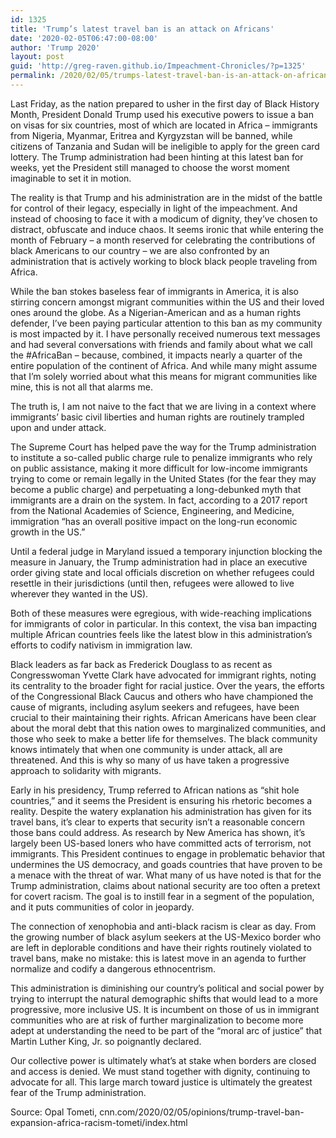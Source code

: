```yaml
---
id: 1325
title: 'Trump’s latest travel ban is an attack on Africans'
date: '2020-02-05T06:47:00-08:00'
author: 'Trump 2020'
layout: post
guid: 'http://greg-raven.github.io/Impeachment-Chronicles/?p=1325'
permalink: /2020/02/05/trumps-latest-travel-ban-is-an-attack-on-africans/
---
```


Last Friday, as the nation prepared to usher in the first day of Black History Month, President Donald Trump used his executive powers to issue a ban on visas for six countries, most of which are located in Africa – immigrants from Nigeria, Myanmar, Eritrea and Kyrgyzstan will be banned, while citizens of Tanzania and Sudan will be ineligible to apply for the green card lottery. The Trump administration had been hinting at this latest ban for weeks, yet the President still managed to choose the worst moment imaginable to set it in motion.

The reality is that Trump and his administration are in the midst of the battle for control of their legacy, especially in light of the impeachment. And instead of choosing to face it with a modicum of dignity, they’ve chosen to distract, obfuscate and induce chaos. It seems ironic that while entering the month of February – a month reserved for celebrating the contributions of black Americans to our country – we are also confronted by an administration that is actively working to block black people traveling from Africa.

While the ban stokes baseless fear of immigrants in America, it is also stirring concern amongst migrant communities within the US and their loved ones around the globe. As a Nigerian-American and as a human rights defender, I’ve been paying particular attention to this ban as my community is most impacted by it. I have personally received numerous text messages and had several conversations with friends and family about what we call the #AfricaBan – because, combined, it impacts nearly a quarter of the entire population of the continent of Africa. And while many might assume that I’m solely worried about what this means for migrant communities like mine, this is not all that alarms me.

The truth is, I am not naive to the fact that we are living in a context where immigrants’ basic civil liberties and human rights are routinely trampled upon and under attack.

The Supreme Court has helped pave the way for the Trump administration to institute a so-called public charge rule to penalize immigrants who rely on public assistance, making it more difficult for low-income immigrants trying to come or remain legally in the United States (for the fear they may become a public charge) and perpetuating a long-debunked myth that immigrants are a drain on the system. In fact, according to a 2017 report from the National Academies of Science, Engineering, and Medicine, immigration “has an overall positive impact on the long-run economic growth in the US.”

Until a federal judge in Maryland issued a temporary injunction blocking the measure in January, the Trump administration had in place an executive order giving state and local officials discretion on whether refugees could resettle in their jurisdictions (until then, refugees were allowed to live wherever they wanted in the US).

Both of these measures were egregious, with wide-reaching implications for immigrants of color in particular. In this context, the visa ban impacting multiple African countries feels like the latest blow in this administration’s efforts to codify nativism in immigration law.

Black leaders as far back as Frederick Douglass to as recent as Congresswoman Yvette Clark have advocated for immigrant rights, noting its centrality to the broader fight for racial justice. Over the years, the efforts of the Congressional Black Caucus and others who have championed the cause of migrants, including asylum seekers and refugees, have been crucial to their maintaining their rights. African Americans have been clear about the moral debt that this nation owes to marginalized communities, and those who seek to make a better life for themselves. The black community knows intimately that when one community is under attack, all are threatened. And this is why so many of us have taken a progressive approach to solidarity with migrants.

Early in his presidency, Trump referred to African nations as “shit hole countries,” and it seems the President is ensuring his rhetoric becomes a reality. Despite the watery explanation his administration has given for its travel bans, it’s clear to experts that security isn’t a reasonable concern those bans could address. As research by New America has shown, it’s largely been US-based loners who have committed acts of terrorism, not immigrants. This President continues to engage in problematic behavior that undermines the US democracy, and goads countries that have proven to be a menace with the threat of war. What many of us have noted is that for the Trump administration, claims about national security are too often a pretext for covert racism. The goal is to instill fear in a segment of the population, and it puts communities of color in jeopardy.

The connection of xenophobia and anti-black racism is clear as day. From the growing number of black asylum seekers at the US-Mexico border who are left in deplorable conditions and have their rights routinely violated to travel bans, make no mistake: this is latest move in an agenda to further normalize and codify a dangerous ethnocentrism.

This administration is diminishing our country’s political and social power by trying to interrupt the natural demographic shifts that would lead to a more progressive, more inclusive US. It is incumbent on those of us in immigrant communities who are at risk of further marginalization to become more adept at understanding the need to be part of the “moral arc of justice” that Martin Luther King, Jr. so poignantly declared.

Our collective power is ultimately what’s at stake when borders are closed and access is denied. We must stand together with dignity, continuing to advocate for all. This large march toward justice is ultimately the greatest fear of the Trump administration.

Source: Opal Tometi, cnn.com/2020/02/05/opinions/trump-travel-ban-expansion-africa-racism-tometi/index.html